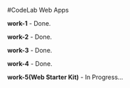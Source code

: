 #CodeLab Web Apps

**work-1** - Done. 

**work-2** - Done.

**work-3** - Done.

**work-4** - Done.

**work-5(Web Starter Kit)** - In Progress...


